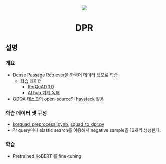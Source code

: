 <p align="center"><img src="https://user-images.githubusercontent.com/50580028/121635097-a377c880-cac0-11eb-934b-8433220c87d2.png"></p>
<h1 align="center">DPR</h1>

## 설명
### 개요
- [Dense Passage Retriever](https://arxiv.org/abs/2004.04906)을 한국어 데이터 셋으로 학습
    - 학습 데이터
        - [KorQuAD 1.0](https://korquad.github.io/KorQuad%201.0/)
        - [AI hub 기계 독해](https://aihub.or.kr/aidata/86)
- ODQA 테스크의 open-source인 [haystack](https://github.com/deepset-ai/haystack) 활용 

### 학습 데이터 셋 구성
- [korquad_preprocess.ipynb](https://github.com/ODQA-TEAM-TAJO/ODQA-TEAM-TAJO/blob/main/dpr/korquad_preprocess.py), [squad_to_dpr.py](https://github.com/ODQA-TEAM-TAJO/ODQA-TEAM-TAJO/blob/main/dpr/squad_to_dpr.py)
- 각 query마다 elastic search를 이용해서 negative sample을 16개씩 생성한다.

### 학습
- Pretrained KoBERT 를 fine-tuning
